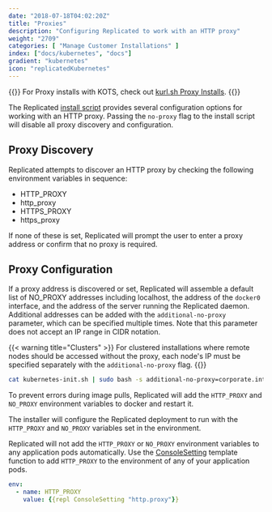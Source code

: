 ```yaml
---
date: "2018-07-18T04:02:20Z"
title: "Proxies"
description: "Configuring Replicated to work with an HTTP proxy"
weight: "2709"
categories: [ "Manage Customer Installations" ]
index: ["docs/kubernetes", "docs"]
gradient: "kubernetes"
icon: "replicatedKubernetes"
---
```


{{<kotsdocs>}}
For Proxy installs with KOTS, check out [kurl.sh Proxy Installs](https://kurl.sh/docs/install-with-kurl/proxy-installs).
{{</kotsdocs>}}

The Replicated [install script](/docs/kubernetes/customer-installations/installing/) provides several configuration options for working with an HTTP proxy.
Passing the `no-proxy` flag to the install script will disable all proxy discovery and configuration.

## Proxy Discovery

Replicated attempts to discover an HTTP proxy by checking the following environment variables in sequence:

* HTTP_PROXY
* http_proxy
* HTTPS_PROXY
* https_proxy

If none of these is set, Replicated will prompt the user to enter a proxy address or confirm that no proxy is required.

## Proxy Configuration

If a proxy address is discovered or set, Replicated will assemble a default list of NO_PROXY addresses including localhost, the address of the `docker0` interface, and the address of the server running the Replicated daemon. Additional addresses can be added with the `additional-no-proxy` parameter, which can be specified multiple times.
Note that this parameter does not accept an IP range in CIDR notation.

{{< warning title="Clusters" >}}
For clustered installations where remote nodes should be accessed without the proxy, each node's IP must be specified separately with the `additional-no-proxy` flag.
{{</warning>}}


```bash
cat kubernetes-init.sh | sudo bash -s additional-no-proxy=corporate.internal additional-no-proxy=10.128.0.9 additional-no-proxy=10.128.0.10
```

To prevent errors during image pulls, Replicated will add the `HTTP_PROXY` and `NO_PROXY` environment variables to docker and restart it.

The installer will configure the Replicated deployment to run with the `HTTP_PROXY` and `NO_PROXY` variables set in the environment.

Replicated will not add the `HTTP_PROXY` or `NO_PROXY` environment variables to any application pods automatically.
Use the [ConsoleSetting](/docs/kubernetes/packaging-an-application/template-functions/#consolesetting) template function to add `HTTP_PROXY` to the environment of any of your application pods.
```yaml
env:
  - name: HTTP_PROXY
    value: {{repl ConsoleSetting "http.proxy"}}
```

